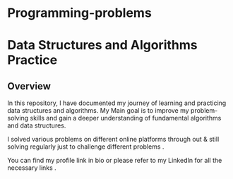 # Programming-problems
# Data Structures and Algorithms Practice


## Overview

In this repository, I have documented my journey of learning and practicing data structures and algorithms. My Main goal is to improve my problem-solving skills and gain a deeper understanding of fundamental algorithms and data structures.

I solved various problems on different online platforms through out & still solving regularly just to challenge different problems . 

You can find my profile link in bio or please refer to my LinkedIn for all the necessary links . 


